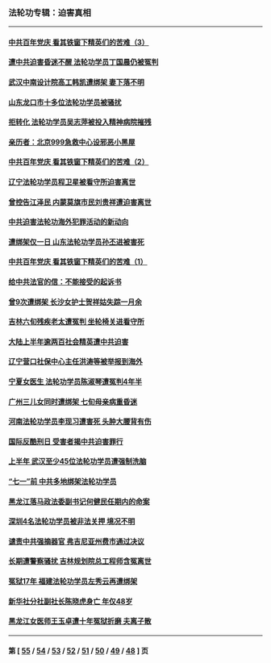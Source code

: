 ### 法轮功专辑：迫害真相
---
#### [中共百年党庆 看其铁窗下精英们的苦难（3）](../../pages/nf4379/n13065400.md) 
#### [遭中共迫害昏迷不醒 法轮功学员丁国晨仍被冤判](../../pages/nf4379/n13065106.md) 
#### [武汉中南设计院高工韩凯遭绑架 妻下落不明](../../pages/nf4379/n13064124.md) 
#### [山东龙口市十多位法轮功学员被骚扰](../../pages/nf4379/n13061296.md) 
#### [拒转化 法轮功学员吴志萍被投入精神病院摧残](../../pages/nf4379/n13061005.md) 
#### [亲历者：北京999急救中心设邪恶小黑屋](../../pages/nf4379/n13061303.md) 
#### [中共百年党庆 看其铁窗下精英们的苦难（2）](../../pages/nf4379/n13060332.md) 
#### [辽宁法轮功学员程卫星被看守所迫害离世](../../pages/nf4379/n13058554.md) 
#### [曾控告江泽民 内蒙莫旗市民刘贵祥遭迫害离世](../../pages/nf4379/n13058000.md) 
#### [中共迫害法轮功海外犯罪活动的新动向](../../pages/nf4379/n13058786.md) 
#### [遭绑架仅一日 山东法轮功学员孙丕进被害死](../../pages/nf4379/n13055727.md) 
#### [中共百年党庆 看其铁窗下精英们的苦难（1）](../../pages/nf4379/n13053788.md) 
#### [给中共法官的信：不能接受的起诉书](../../pages/nf4379/n13054073.md) 
#### [曾9次遭绑架 长沙女护士贺祥姑失踪一月余](../../pages/nf4379/n13053392.md) 
#### [吉林六旬残疾老太遭冤判 坐轮椅关进看守所](../../pages/nf4379/n13050836.md) 
#### [大陆上半年逾两百社会精英遭中共迫害](../../pages/nf4379/n13044485.md) 
#### [辽宁营口社保中心主任洪涛等被举报到海外](../../pages/nf4379/n13045220.md) 
#### [宁夏女医生 法轮功学员陈淑琴遭冤判4年半](../../pages/nf4379/n13050675.md) 
#### [广州三儿女同时遭绑架 七旬母亲病重昏迷](../../pages/nf4379/n13047635.md) 
#### [河南法轮功学员李现习遭害死 头肿大腰背有伤](../../pages/nf4379/n13047032.md) 
#### [国际反酷刑日 受害者揭中共迫害罪行](../../pages/nf4379/n13048457.md) 
#### [上半年 武汉至少45位法轮功学员遭强制洗脑](../../pages/nf4379/n13047798.md) 
#### [“七一”前 中共多地绑架法轮功学员](../../pages/nf4379/n13045655.md) 
#### [黑龙江落马政法委副书记何健民任期内的命案](../../pages/nf4379/n13041837.md) 
#### [深圳4名法轮功学员被非法关押 境况不明](../../pages/nf4379/n13041685.md) 
#### [谴责中共强摘器官 弗吉尼亚州费市通过决议](../../pages/nf4379/n13040108.md) 
#### [长期遭警察骚扰 吉林规划院总工程师含冤离世](../../pages/nf4379/n13039001.md) 
#### [冤狱17年 福建法轮功学员左秀云再遭绑架](../../pages/nf4379/n13039942.md) 
#### [新华社分社副社长陈晓虎身亡 年仅48岁](../../pages/nf4379/n13039675.md) 
#### [黑龙江女医师王玉卓遭十年冤狱折磨 夫离子散](../../pages/nf4379/n13037253.md) 

---
#### 第 [ [55](./55.md) / [54](./54.md) / [53](./53.md) / [52](./52.md) / [51](./51.md) / [50](./50.md) / [49](./49.md) / [48](./48.md) ] 页
